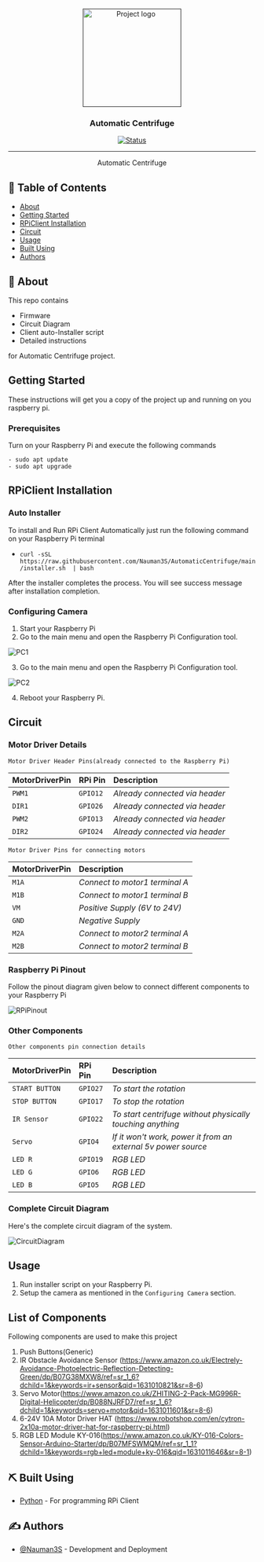 <p align="center">
  <a href="" rel="noopener">
 <img width=200px height=200px src="Circuit/autoCentrifuge.png" alt="Project logo"></a>
</p>

<h3 align="center">Automatic Centrifuge</h3>

<div align="center">

[![Status](https://img.shields.io/badge/status-active-success.svg)]()


</div>

---


<p align="center"> Automatic Centrifuge
    <br> 
</p>

## 📝 Table of Contents

- [About](#about)
- [Getting Started](#getting_started)
- [RPiClient Installation](#Installation)
- [Circuit](#circuit)
- [Usage](#usage)
- [Built Using](#built_using)
- [Authors](#authors)


## 🧐 About <a name = "about"></a>

This repo contains

- Firmware
- Circuit Diagram
- Client auto-Installer script
- Detailed instructions

for Automatic Centrifuge project.



## Getting Started <a name = "getting_started"></a>

These instructions will get you a copy of the project up and running on you raspberry pi.

### Prerequisites

Turn on your Raspberry Pi and execute the following commands

```
- sudo apt update
- sudo apt upgrade
```

## RPiClient Installation <a name = "Installation"></a>


### Auto Installer
To install and Run RPi Client Automatically just run the following command on your Raspberry Pi terminal

- ```curl -sSL  https://raw.githubusercontent.com/Nauman3S/AutomaticCentrifuge/main/installer.sh  | bash```

After the installer completes the process. You will see success message after installation completion.

### Configuring Camera

1.  Start your Raspberry Pi
2.  Go to the main menu and open the Raspberry Pi Configuration tool.

![PC1](Circuit/pc1.png)

3.  Go to the main menu and open the Raspberry Pi Configuration tool.
   
![PC2](Circuit/pc2.png)

4.  Reboot your Raspberry Pi.


## Circuit <a name = "circuit"></a>


### Motor Driver Details

```http
Motor Driver Header Pins(already connected to the Raspberry Pi)
```

| MotorDriverPin | RPi Pin | Description | 
| :--- | :--- | :--- |
| `PWM1` | `GPIO12` | *Already connected via header*  |
| `DIR1` | `GPIO26` | *Already connected via header*  |
| `PWM2` | `GPIO13` | *Already connected via header*  |
| `DIR2` | `GPIO24` | *Already connected via header*  |


```http
Motor Driver Pins for connecting motors
```

| MotorDriverPin | Description | 
| :--- | :--- |
| `M1A` | *Connect to motor1 terminal A*  |
| `M1B` | *Connect to motor1 terminal B*  |
| `VM`  |  *Positive Supply (6V to 24V)*  |
| `GND` | *Negative Supply*  |
| `M2A` | *Connect to motor2 terminal A*  |
| `M2B` | *Connect to motor2 terminal B*  |




### Raspberry Pi Pinout


Follow the pinout diagram given below to connect different components to your Raspberry Pi

![RPiPinout](Circuit/pinout.png)

### Other Components

```http
Other components pin connection details
```

| MotorDriverPin | RPi Pin | Description | 
| :--- | :--- | :--- |
| `START BUTTON` | `GPIO27` | *To start the rotation*  |
| `STOP BUTTON` | `GPIO17` | *To stop the rotation*  |
| `IR Sensor` | `GPIO22` | *To start centrifuge without physically touching anything*  |
| `Servo` | `GPIO4` | *If it won't work, power it from an external 5v power source*  |
| `LED R` | `GPIO19` | *RGB LED*  |
| `LED G` | `GPIO6` | *RGB LED*  |
| `LED B` | `GPIO5` | *RGB LED*  |

### Complete Circuit Diagram

Here's the complete circuit diagram of the system.

![CircuitDiagram](Circuit/Circuit_bb.png)

## Usage <a name = "usage"></a>

1.  Run installer script on your Raspberry Pi.
2.  Setup the camera as mentioned in the ``Configuring Camera`` section.


## List of Components <a name = "list"></a>

Following components are used to make this project

1.  Push Buttons(Generic)
2.  IR Obstacle Avoidance Sensor (https://www.amazon.co.uk/Electrely-Avoidance-Photoelectric-Reflection-Detecting-Green/dp/B07G38MXW8/ref=sr_1_6?dchild=1&keywords=ir+sensor&qid=1631010821&sr=8-6)
3.  Servo Motor(https://www.amazon.co.uk/ZHITING-2-Pack-MG996R-Digital-Helicopter/dp/B088NJRFD7/ref=sr_1_6?dchild=1&keywords=servo+motor&qid=1631011601&sr=8-6)
4.  6-24V 10A Motor Driver HAT (https://www.robotshop.com/en/cytron-2x10a-motor-driver-hat-for-raspberry-pi.html)
5.  RGB LED Module KY-016(https://www.amazon.co.uk/KY-016-Colors-Sensor-Arduino-Starter/dp/B07MFSWMQM/ref=sr_1_1?dchild=1&keywords=rgb+led+module+ky-016&qid=1631011646&sr=8-1)


## ⛏️ Built Using <a name = "built_using"></a>

- [Python](https://www.python.org/) - For programming RPi Client
  

## ✍️ Authors <a name = "authors"></a>

- [@Nauman3S](https://github.com/Nauman3S) - Development and Deployment
